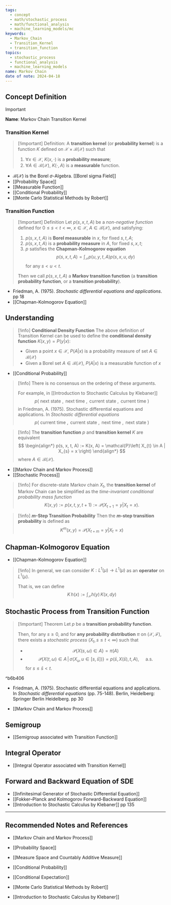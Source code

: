 ```yaml
---
tags:
  - concept
  - math/stochastic_process
  - math/functional_analysis
  - machine_learning_models/mc
keywords:
  - Markov_Chain
  - Transition_Kernel
  - transition_function
topics:
  - stochastic_process
  - functional_analysis
  - machine_learning_models
name: Markov Chain
date of note: 2024-04-18
---
```


## Concept Definition

>[!important]
>**Name**:  Markov Chain Transition Kernel

### Transition Kernel

>[!important] Definition: 
> A **transition kernel** (or **probability kernel**) is a function $K$ defined on $\mathcal{X} \times \mathcal{B}(\mathcal{X})$ such that 
> 1. $\forall x \in \mathcal{X}$,    $K(x, \cdot)$  is a **probability measure**;
> 2. $\forall A \in \mathcal{B}(\mathcal{X})$,    $K(\cdot, A)$ is a **measurable** function.

- $\mathcal{B}(\mathcal{X})$ is the Borel $\sigma$-Algebra. [[Borel sigma Field]]
- [[Probability Space]]
- [[Measurable Function]]
- [[Conditional Probability]]
- [[Monte Carlo Statistical Methods by Robert]]

### Transition Function

>[!important] Definition
>Let $p(s, x, t, A)$ be a *non-negative function* defined for $0 \le s < t < \infty$, $x\in \mathcal{X}$, $A\in \mathcal{B}(\mathcal{X})$, and satisfying:
>1. $p(s, x, t, A)$ is **Borel measurable** in $x$, for fixed $s, t, A$;
>2. $p(s, x, t, A)$ is a **probability measure** in $A$, for fixed  $s, x, t$;
>3. $p$ satisfies the **Chapman-Kolmogorov equation** $$p(s, x, t, A) = \int_{\mathcal{X}}p(u, y, t, A)p(s, x, u, dy)$$ for any $s < u < t.$
>   
>Then we call $p(s, x, t, A)$ a **Markov transition function** (a **transition probability function**, or a **transition probability**).   

- Friedman, A. (1975). *Stochastic differential equations and applications*. pp 18
- [[Chapman-Kolmogorov Equation]]

## Understanding


>[!info] **Conditional Density Function**
The above definition of Transition Kernel can be used to define the **conditional density function** $K(x, y) = P(y | x)$:
> - Given a point $x \in \mathcal{X}$, $P(A|x)$ is a probability measure of set $A \in \mathcal{B}(\mathcal{X})$
> - Given a Borel set $A \in \mathcal{B}(\mathcal{X})$, $P(A | x)$ is a measurable function of $x$

- [[Conditional Probability]]


>[!info]
>There is no consensus on the ordering of these arguments. 
>
>For example, in [[Introduction to Stochastic Calculus by Klebaner]]
>$$
>p\left( \text{ next state }, \text{ next time },  \text{ current state },  \text{ current time }  \right)
>$$
>in  Friedman, A. (1975). Stochastic differential equations and applications. In _Stochastic differential equations_
>$$
>p\left( \text{ current time }, \text{ current state },  \text{ next time },  \text{ next state }  \right)
>$$


>[!info]
>The **transition function** $p$ and **transition kernel** $K$ are equivalent
>$$
>\begin{align*}
>p(s, x, t, A) := K(x,  A) = \mathcal{P}\left( X_{t} \in A | X_{s} = x \right)
>\end{align*}
>$$
>where $A\in \mathcal{B}(\mathcal{X}).$

- [[Markov Chain and Markov Process]]
- [[Stochastic Process]]

>[!info] 
>For discrete-state Markov chain $X_{t}$, the **transition kernel** of Markov Chain can be simplified as the *time-invariant conditional probability mass function*
> $$
> K(x, y) := p(x, t, y, t+1)  := \mathcal{P}(X_{t+1} = y | X_t = x).
> $$ 

>[!info] **$m$-Step Transition Probability**
> Then the **$m$-step transition probability** is defined as
> $$
> K^{m}(x, y) = \mathcal{P}(X_{t+m} = y | X_t = x)
> $$
> 

## Chapman-Kolmogorov Equation

- [[Chapman-Kolmogorov Equation]]

>[!info]
>In general, we can consider $K: L^1(\mu) \to L^1(\mu)$ as an **operator** on $L^1(\mu)$. 
>
>That is, we can define
>$$
>K\,h(x) := \int_{\mathcal{X}} h(y)\,K(x, dy)
>$$


## Stochastic Process from Transition Function

>[!important] Theorem
>Let $p$ be a **transition probability function**. 
>
>Then, for any $s \ge 0$, and for **any probability distribution** $\pi$ on $(\mathcal{X}, \mathscr{F})$, there exists a *stochastic process* $(X_{t}, s \le t < \infty)$ such that 
>- $$\mathcal{P}\left\{ X(s, \omega) \in A \right\} = \pi(A)$$
>- $$\mathcal{P}\left\{ X(t, \omega) \in A \,|\, \sigma\left(X_{u}, u \in [s, \bar{s}]  \right) \right\} = p(\bar{s}, X(\bar{s}), t, A), \quad \text{ a.s. } $$ for  $s \le \bar{s} <t.$

^b6b406

- Friedman, A. (1975). Stochastic differential equations and applications. In _Stochastic differential equations_ (pp. 75-148). Berlin, Heidelberg: Springer Berlin Heidelberg. pp 30

- [[Markov Chain and Markov Process]]

## Semigroup 

- [[Semigroup associated with Transition Function]]

## Integral Operator

- [[Integral Operator associated with Transition Kernel]]



## Forward and Backward Equation of SDE


- [[Infinitesimal Generator of Stochastic Differential Equation]]
- [[Fokker–Planck and Kolmogorov Forward-Backward Equation]]
- [[Introduction to Stochastic Calculus by Klebaner]] pp 135



-----------
##  Recommended Notes and References

- [[Markov Chain and Markov Process]]

- [[Probability Space]]
- [[Measure Space and Countably Additive Measure]]
- [[Conditional Probability]]
- [[Conditional Expectation]]

- [[Monte Carlo Statistical Methods by Robert]]
- [[Introduction to Stochastic Calculus by Klebaner]]